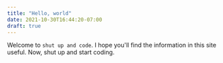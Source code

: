 ```yaml
---
title: "Hello, world"
date: 2021-10-30T16:44:20-07:00
draft: true
---
```


Welcome to `shut up and code`. I hope you'll find the information in this site useful. Now, shut up and start coding.
